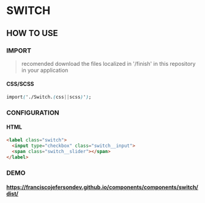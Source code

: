 # SWITCH

## HOW TO USE

### IMPORT

> recomended download the files localized in '/finish' in this repository in your application

#### CSS/SCSS

```css
import('./Switch.(css||scss)');
```

### CONFIGURATION

#### HTML

```html
<label class="switch">
  <input type="checkbox" class="switch__input">
  <span class="switch__slider"></span>
</label>
```

### DEMO

#### <https://franciscojefersondev.github.io/components/components/switch/dist/>